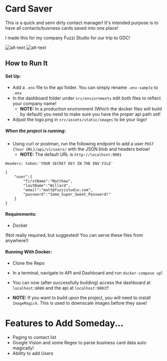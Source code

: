 # Card Saver

This is a quick and semi dirty contact manager! 
It's intended purpose is to have all contacts/business cards 
saved into one place! 

I made this for my company Fuzzi Studio for our trip to GDC!

![alt-text][dashboard]
![alt-text][contact-data]

[dashboard]: https://s3.amazonaws.com/fuzzi-public-images/Screen+Shot+2019-03-22+at+9.34.25+AM.png "dashboard"
[contact-data]: https://s3.amazonaws.com/fuzzi-public-images/Screen+Shot+2019-03-22+at+9.34.38+AM.png "contact-data"

## How to Run It

#### Set Up:

* Add a `.env` file to the api folder. You can simply rename `.env-sample` to `.env`
* In the dashboard folder under `src/enviornments` edit both files to reflect your company name!
    * **NOTE:** In a production environment (Which the docker files will build by default) you need to make sure you have the proper api path set! 
* Adjust the logo.png in `src/assets/static/images` to be your logo!

##### When the project is running:

* Using curl or postman, run the following endpoint to add a user `POST {Your URL}/api/v1/users/` with the JSON blob and headers below!
    * **NOTE:** The default URL is `http://localhost:9001`

`Headers: token:'YOUR SECRET KEY IN THE ENV FILE'`

```$xslt
{
	"user":{
		"firstName":"Matthew",
		"lastName":"Willard",
		"email":"matt@fuzzistudio.com",
		"password":"Some_Super_Sweet_Password!"
	}
}
```
#### Requirements:

* Docker

(Not really required, but suggested! You can serve these files from anywhere!)

#### Running With Docker:

* Clone the Repo
* In a terminal, navigate to API and Dashboard and run `docker-compose up`!
* You can now (after successfully building) access the dashboard at `localhost:8080` and the api at `localhost:9001`!!

* **NOTE:** If you want to build upon the project, you will need to install `ImageMagick`. This is used to downscale images before they save!

# Features to Add Someday...

* Paging to contact list
* Google Vision and some Regex to parse business card data auto magically!
* Ability to add Users
